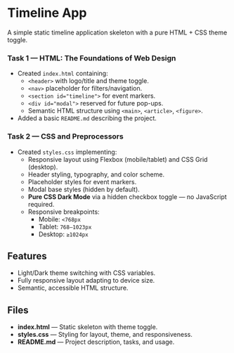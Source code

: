 # Timeline App

A simple static timeline application skeleton with a pure HTML + CSS theme toggle.

### Task 1 — HTML: The Foundations of Web Design
- Created `index.html` containing:
  - `<header>` with logo/title and theme toggle.
  - `<nav>` placeholder for filters/navigation.
  - `<section id="timeline">` for event markers.
  - `<div id="modal">` reserved for future pop-ups.
  - Semantic HTML structure using `<main>`, `<article>`, `<figure>`.
- Added a basic `README.md` describing the project.

### Task 2 — CSS and Preprocessors
- Created `styles.css` implementing:
  - Responsive layout using Flexbox (mobile/tablet) and CSS Grid (desktop).
  - Header styling, typography, and color scheme.
  - Placeholder styles for event markers.
  - Modal base styles (hidden by default).
  - **Pure CSS Dark Mode** via a hidden checkbox toggle — no JavaScript required.
  - Responsive breakpoints:
    - Mobile: `<768px`
    - Tablet: `768–1023px`
    - Desktop: `≥1024px`

## Features
- Light/Dark theme switching with CSS variables.
- Fully responsive layout adapting to device size.
- Semantic, accessible HTML structure.

## Files
- **index.html** — Static skeleton with theme toggle.
- **styles.css** — Styling for layout, theme, and responsiveness.
- **README.md** — Project description, tasks, and usage.
